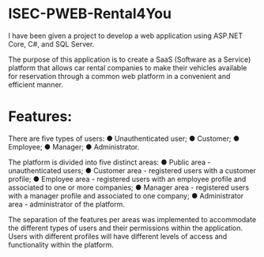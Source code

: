 # ISEC-PWEB-Rental4You

I have been given a project to develop a web application using ASP.NET Core, C#, and SQL Server. 

The purpose of this application is to create a SaaS (Software as a Service) platform that allows car rental companies to make their vehicles available for reservation through a common web platform in a convenient and efficient manner.

# Features:

There are five types of users:
● Unauthenticated user;
● Customer;
● Employee;
● Manager;
● Administrator.

The platform is divided into five distinct areas:
● Public area - unauthenticated users;
● Customer area - registered users with a customer profile;
● Employee area - registered users with an employee profile and associated to one or more companies;
● Manager area - registered users with a manager profile and associated to one company;
● Administrator area - administrator of the platform.

The separation of the features per areas was implemented to accommodate the different types of users and their permissions within the application. Users with different profiles will have different levels of access and functionality within the platform.



